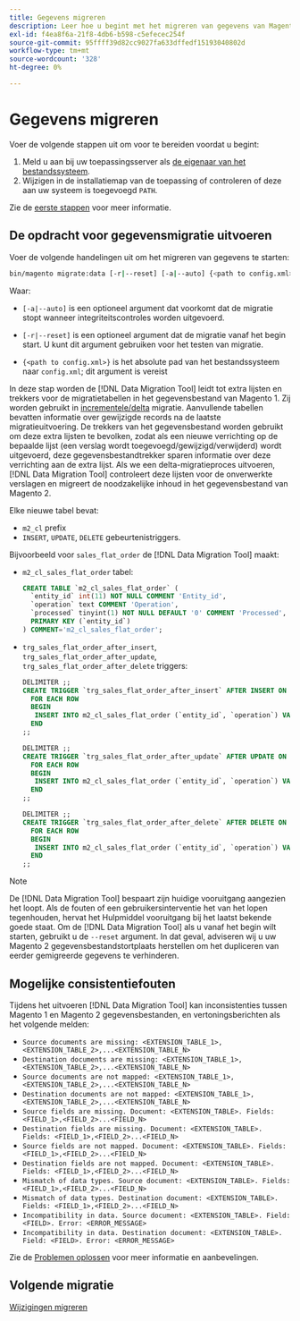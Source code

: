 ```yaml
---
title: Gegevens migreren
description: Leer hoe u begint met het migreren van gegevens van Magento 1 naar Magento 2 met de [!DNL Data Migration Tool].
exl-id: f4ea8f6a-21f8-4db6-b598-c5efecec254f
source-git-commit: 95ffff39d82cc9027fa633dffedf15193040802d
workflow-type: tm+mt
source-wordcount: '328'
ht-degree: 0%

---
```


# Gegevens migreren

Voer de volgende stappen uit om voor te bereiden voordat u begint:

1. Meld u aan bij uw toepassingsserver als [de eigenaar van het bestandssysteem](../../../installation/prerequisites/file-system/overview.md).
1. Wijzigen in de installatiemap van de toepassing of controleren of deze aan uw systeem is toegevoegd `PATH`.

Zie de [eerste stappen](overview.md#first-steps) voor meer informatie.

## De opdracht voor gegevensmigratie uitvoeren

Voer de volgende handelingen uit om het migreren van gegevens te starten:

```bash
bin/magento migrate:data [-r|--reset] [-a|--auto] {<path to config.xml>}
```

Waar:

* `[-a|--auto]` is een optioneel argument dat voorkomt dat de migratie stopt wanneer integriteitscontroles worden uitgevoerd.

* `[-r|--reset]` is een optioneel argument dat de migratie vanaf het begin start. U kunt dit argument gebruiken voor het testen van migratie.

* `{<path to config.xml>}` is het absolute pad van het bestandssysteem naar `config.xml`; dit argument is vereist

In deze stap worden de [!DNL Data Migration Tool] leidt tot extra lijsten en trekkers voor de migratietabellen in het gegevensbestand van Magento 1. Zij worden gebruikt in [incrementele/delta](delta.md) migratie. Aanvullende tabellen bevatten informatie over gewijzigde records na de laatste migratieuitvoering. De trekkers van het gegevensbestand worden gebruikt om deze extra lijsten te bevolken, zodat als een nieuwe verrichting op de bepaalde lijst (een verslag wordt toegevoegd/gewijzigd/verwijderd) wordt uitgevoerd, deze gegevensbestandtrekker sparen informatie over deze verrichting aan de extra lijst. Als we een delta-migratieproces uitvoeren, [!DNL Data Migration Tool] controleert deze lijsten voor de onverwerkte verslagen en migreert de noodzakelijke inhoud in het gegevensbestand van Magento 2.

Elke nieuwe tabel bevat:

* `m2_cl` prefix
* `INSERT`, `UPDATE`, `DELETE` gebeurtenistriggers.

Bijvoorbeeld voor `sales_flat_order` de [!DNL Data Migration Tool] maakt:

* `m2_cl_sales_flat_order` tabel:

   ```sql
   CREATE TABLE `m2_cl_sales_flat_order` (
     `entity_id` int(11) NOT NULL COMMENT 'Entity_id',
     `operation` text COMMENT 'Operation',
     `processed` tinyint(1) NOT NULL DEFAULT '0' COMMENT 'Processed',
     PRIMARY KEY (`entity_id`)
   ) COMMENT='m2_cl_sales_flat_order';
   ```

* `trg_sales_flat_order_after_insert`, `trg_sales_flat_order_after_update`, `trg_sales_flat_order_after_delete` triggers:

   ```sql
   DELIMITER ;;
   CREATE TRIGGER `trg_sales_flat_order_after_insert` AFTER INSERT ON `sales_flat_order`
     FOR EACH ROW
     BEGIN
      INSERT INTO m2_cl_sales_flat_order (`entity_id`, `operation`) VALUES (NEW.entity_id, 'INSERT')ON DUPLICATE KEY UPDATE operation = 'INSERT';
     END
   ;;
   
   DELIMITER ;;
   CREATE TRIGGER `trg_sales_flat_order_after_update` AFTER UPDATE ON `sales_flat_order`
     FOR EACH ROW
     BEGIN
      INSERT INTO m2_cl_sales_flat_order (`entity_id`, `operation`) VALUES (NEW.entity_id, 'UPDATE') ON DUPLICATE KEY UPDATE operation = 'UPDATE';
     END
   ;;
   
   DELIMITER ;;
   CREATE TRIGGER `trg_sales_flat_order_after_delete` AFTER DELETE ON `sales_flat_order`
     FOR EACH ROW
     BEGIN
      INSERT INTO m2_cl_sales_flat_order (`entity_id`, `operation`) VALUES (OLD.entity_id, 'DELETE')ON DUPLICATE KEY UPDATE operation = 'DELETE';
     END
   ;;
   ```

>[!NOTE]
>
>De [!DNL Data Migration Tool] bespaart zijn huidige vooruitgang aangezien het loopt. Als de fouten of een gebruikersinterventie het van het lopen tegenhouden, hervat het Hulpmiddel vooruitgang bij het laatst bekende goede staat. Om de [!DNL Data Migration Tool] als u vanaf het begin wilt starten, gebruikt u de `--reset` argument. In dat geval, adviseren wij u uw Magento 2 gegevensbestandstortplaats herstellen om het dupliceren van eerder gemigreerde gegevens te verhinderen.


## Mogelijke consistentiefouten

Tijdens het uitvoeren [!DNL Data Migration Tool] kan inconsistenties tussen Magento 1 en Magento 2 gegevensbestanden, en vertoningsberichten als het volgende melden:

* `Source documents are missing: <EXTENSION_TABLE_1>,<EXTENSION_TABLE_2>,...<EXTENSION_TABLE_N>`
* `Destination documents are missing: <EXTENSION_TABLE_1>,<EXTENSION_TABLE_2>,...<EXTENSION_TABLE_N>`
* `Source documents are not mapped: <EXTENSION_TABLE_1>,<EXTENSION_TABLE_2>,...<EXTENSION_TABLE_N>`
* `Destination documents are not mapped: <EXTENSION_TABLE_1>,<EXTENSION_TABLE_2>,...<EXTENSION_TABLE_N>`
* `Source fields are missing. Document: <EXTENSION_TABLE>. Fields: <FIELD_1>,<FIELD_2>...<FIELD_N>`
* `Destination fields are missing. Document: <EXTENSION_TABLE>. Fields: <FIELD_1>,<FIELD_2>...<FIELD_N>`
* `Source fields are not mapped. Document: <EXTENSION_TABLE>. Fields: <FIELD_1>,<FIELD_2>...<FIELD_N>`
* `Destination fields are not mapped. Document: <EXTENSION_TABLE>. Fields: <FIELD_1>,<FIELD_2>...<FIELD_N>`
* `Mismatch of data types. Source document: <EXTENSION_TABLE>. Fields: <FIELD_1>,<FIELD_2>...<FIELD_N>`
* `Mismatch of data types. Destination document: <EXTENSION_TABLE>. Fields: <FIELD_1>,<FIELD_2>...<FIELD_N>`
* `Incompatibility in data. Source document: <EXTENSION_TABLE>. Field: <FIELD>. Error: <ERROR_MESSAGE>`
* `Incompatibility in data. Destination document: <EXTENSION_TABLE>. Field: <FIELD>. Error: <ERROR_MESSAGE>`

Zie de [Problemen oplossen](https://support.magento.com/hc/en-us/articles/360033020451) voor meer informatie en aanbevelingen.

## Volgende migratie

[Wijzigingen migreren](delta.md)
